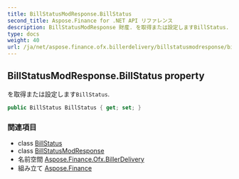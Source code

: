 ```yaml
---
title: BillStatusModResponse.BillStatus
second_title: Aspose.Finance for .NET API リファレンス
description: BillStatusModResponse 財産. を取得または設定しますBillStatus.
type: docs
weight: 40
url: /ja/net/aspose.finance.ofx.billerdelivery/billstatusmodresponse/billstatus/
---
```

## BillStatusModResponse.BillStatus property

を取得または設定します`BillStatus`.

```csharp
public BillStatus BillStatus { get; set; }
```

### 関連項目

* class [BillStatus](../../billstatus/)
* class [BillStatusModResponse](../)
* 名前空間 [Aspose.Finance.Ofx.BillerDelivery](../../billstatusmodresponse/)
* 組み立て [Aspose.Finance](../../../)


